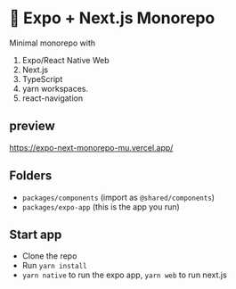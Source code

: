 # 💸 Expo + Next.js Monorepo 

Minimal monorepo with 
1. Expo/React Native Web 
2. Next.js
3. TypeScript
4. yarn workspaces.
5. react-navigation

## preview
https://expo-next-monorepo-mu.vercel.app/

## Folders

- `packages/components` (import as `@shared/components`)
- `packages/expo-app` (this is the app you run)

## Start app

- Clone the repo
- Run `yarn install`
- `yarn native` to run the expo app, `yarn web` to run next.js

